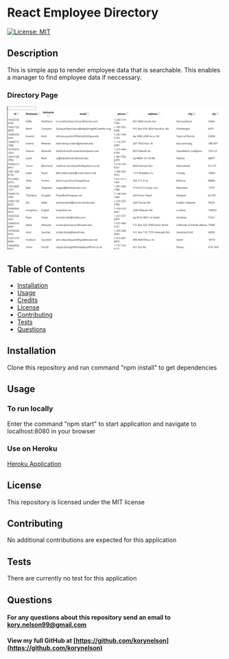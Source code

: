 # React Employee Directory
[![License: MIT](https://img.shields.io/badge/License-MIT-yellow.svg)](https://opensource.org/licenses/MIT)

## Description
This is simple app to render employee data that is searchable.  This enables a manager to find employee data if neccessary.

### Directory Page
![noteapp](./assets/images/tracker.PNG)

## Table of Contents
* [Installation](#installation)
* [Usage](#usage)
* [Credits](#credits)
* [License](#license)
* [Contributing](#Contributing)
* [Tests](#Tests)
* [Questions](#Questions)

## Installation
Clone this repository and run command "npm install" to get dependencies

## Usage
### To run locally
Enter the command "npm start" to start application and navigate to localhost:8080 in your browser
### Use on Heroku
[Heroku Application]()

## License
This repository is licensed under the MIT license

## Contributing
No additional contributions are expected for this application

## Tests
There are currently no test for this application

## Questions
#### For any questions about this repository send an email to kory.nelson99@gmail.com
#### View my full GitHub at [https://github.com/korynelson](https://github.com/korynelson)


